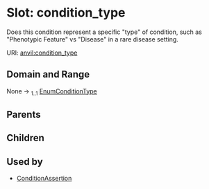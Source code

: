 
# Slot: condition_type

Does this condition represent a specific "type" of condition, such as "Phenotypic Feature" vs "Disease" in a rare disease setting.

URI: [anvil:condition_type](https://anvilproject.org/acr-harmonized-data-model/condition_type)


## Domain and Range

None &#8594;  <sub>1..1</sub> [EnumConditionType](EnumConditionType.md)

## Parents


## Children


## Used by

 * [ConditionAssertion](ConditionAssertion.md)

